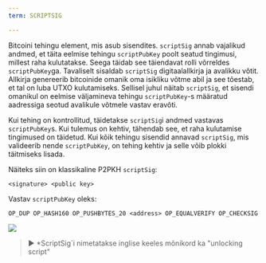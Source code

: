 ```yaml
---
term: SCRIPTSIG

---
```

Bitcoini tehingu element, mis asub sisendites. `scriptSig` annab vajalikud andmed, et täita eelmise tehingu `scriptPubKey` poolt seatud tingimusi, millest raha kulutatakse. Seega täidab see täiendavat rolli võrreldes `scriptPubKey`ga. Tavaliselt sisaldab `scriptSig` digitaalallkirja ja avalikku võtit. Allkirja genereerib bitcoinide omanik oma isikliku võtme abil ja see tõestab, et tal on luba UTXO kulutamiseks. Sellisel juhul näitab `scriptSig`, et sisendi omanikul on eelmise väljamineva tehingu `scriptPubKey`-s määratud aadressiga seotud avalikule võtmele vastav eravõti.

Kui tehing on kontrollitud, täidetakse `scriptSig`i andmed vastavas `scriptPubKey`s. Kui tulemus on kehtiv, tähendab see, et raha kulutamise tingimused on täidetud. Kui kõik tehingu sisendid annavad `scriptSig`, mis valideerib nende `scriptPubKey`, on tehing kehtiv ja selle võib plokki täitmiseks lisada.

Näiteks siin on klassikaline P2PKH `scriptSig`:

```text
<signature> <public key>
```

Vastav `scriptPubKey` oleks:

```text
OP_DUP OP_HASH160 OP_PUSHBYTES_20 <address> OP_EQUALVERIFY OP_CHECKSIG
```

![](../../dictionnaire/assets/35.webp)

> ► *ScriptSig`i nimetatakse inglise keeles mõnikord ka "unlocking script"